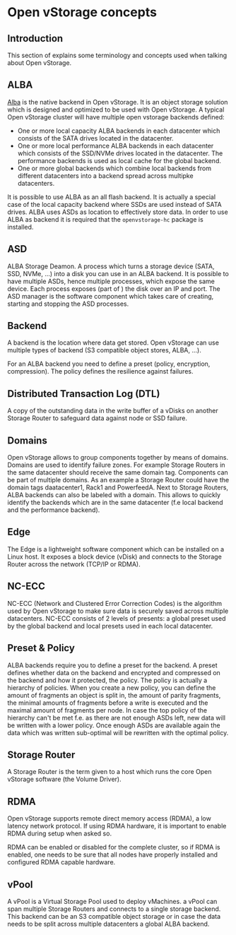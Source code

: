 # Open vStorage concepts

## Introduction
This section of explains some terminology and concepts used when talking about Open vStorage.

## ALBA
[Alba](https://github.com/openvstorage/alba) is the native backend in Open vStorage.  It is an object storage solution which is designed and optimized to be used with Open vStorage. A typical Open vStorage cluster will have multiple open vstorage backends defined:
* One or more local capacity ALBA backends in each datacenter which consists of the SATA drives located in the datacenter.
* One or more local performance ALBA backends in each datacenter which consists of the SSD/NVMe drives located in the datacenter. The performance backends is used as local cache for the global backend.
* One or more global backends which combine local backends from different datacenters into a backend spread across multipke datacenters.

It is possible to use ALBA as an all flash backend. It is actually a special case of the local capacity backend where SSDs are used instead of SATA drives. ALBA uses ASDs as location to effectively store data. In order to use ALBA as backend it is required that the `openvstorage-hc` package is installed.

## ASD
ALBA Storage Deamon. A process which turns a storage device (SATA, SSD, NVMe, ...) into a disk you can use in an ALBA backend. It is possible to have multiple ASDs, hence multiple processes, which expose the same device. Each process exposes (part of ) the disk over an IP and port.
The ASD manager is the software component which takes care of creating, starting and stopping the ASD processes.

## Backend
A backend is the location where data get stored. Open vStorage can use multiple types of backend (S3 compatible object stores, ALBA, ...).

For an ALBA backend you need to define a preset (policy, encryption, compression). The policy defines the resilience against failures.

## Distributed Transaction Log (DTL)
A copy of the outstanding data in the write buffer of a vDisks on another Storage Router to safeguard data against node or SSD failure.

## Domains
Open vStorage allows to group components together by means of domains. Domains are used to identify failure zones. For example Storage Routers in the same datacenter should receive the same domain tag. Components can be part of multiple domains. As an example a Storage Router could have the domain tags daatacenter1, Rack1 and PowerfeedA.
Next to Storage Routers, ALBA backends can also be labeled with a domain. This allows to quickly identify the backends which are in the same datacenter (f.e local backend and the performance backend).

## Edge
The Edge is a lightweight software component which can be installed on a Linux host. It exposes a block device (vDisk) and connects to the Storage Router across the network (TCP/IP or RDMA).

## NC-ECC
NC-ECC (Network and Clustered Error Correction Codes) is the algorithm used by Open vStorage to make sure data is securely saved across multiple datacenters. NC-ECC consists of 2 levels of presents: a global preset used by the global backend and local presets used in each local datacenter.

## Preset & Policy
ALBA backends require you to define a preset for the backend. A preset defines whether data on the backend and encrypted and compressed on the backend and how it protected, the policy. The policy is actually a hierarchy of policies.  When you create a new policy, you can  define the amount of fragments an object is split in, the amount of parity fragments, the minimal amounts of fragments before a write is executed and the maximal amount of fragments per node. In case the top policy of the hierarchy can't be met f.e. as there are not enough ASDs left, new data will be written with a lower policy. Once enough ASDs are available again the data which was written sub-optimal will be rewritten with the optimal policy.

## Storage Router
A Storage Router is the term given to a host which runs the core Open vStorage software (the Volume Driver).

## RDMA
Open vStorage supports remote direct memory access (RDMA), a low latency network protocol. If using RDMA hardware, it is important to enable RDMA during setup when asked so.

RDMA can be enabled or disabled for the complete cluster, so if RDMA is enabled, one needs to be sure that all nodes have
properly installed and configured RDMA capable hardware.

## vPool
A vPool is a Virtual Storage Pool used to deploy vMachines. a vPool can span multiple Storage Routers and connects to a single storage backend. This backend can be an S3 compatible object storage or in case the data needs to be split across multiple datacenters a global ALBA backend.